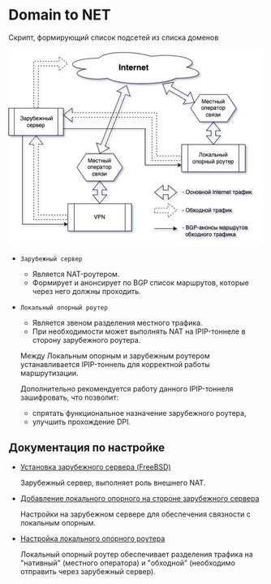 # Domain to NET

Скрипт, формирующий список подсетей из списка доменов

![](doc/domnet.png)

- `Зарубежный сервер`

    - Является NAT-роутером.
    - Формирует и анонсирует по BGP список маршрутов, которые через него должны проходить.

- `Локальный опорный роутер`

    - Является звеном разделения местного трафика.
    - При необходимости может выполнять NAT на IPIP-тоннеле в сторону зарубежного роутера.

    Между Локальным опорным и зарубежным роутером устанавливается IPIP-тоннель
    для корректной работы маршрутизации.

    Дополнительно рекомендуется работу данного IPIP-тоннеля зашифровать, что позволит:

    - спрятать функциональное назначение зарубежного роутера,
    - улучшить прохождение DPI.

## Документация по настройке

- [Установка зарубежного сервера (FreeBSD)](doc/gwout.md)

    Зарубежный сервер, выполняет роль внешнего NAT.

- [Добавление локального опорного на стороне зарубежного сервера](doc/peerlink.md)

    Настройки на зарубежном сервере для обеспечения связности
    с локальным опорным.

- [Настройка локального опорного роутера](doc/local.md)

    Локальный опорный роутер обеспечивает разделения трафика
    на "нативный" (местного оператора) и "обходной" (необходимо отправить
    через зарубежный сервер).
